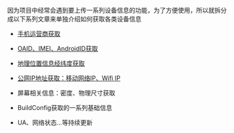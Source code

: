 因为项目中经常会遇到要上传一系列设备信息的功能，为了方便使用，所以就拆分成以下系列文章来单独介绍如何获取各类设备信息

* [手机运营商获取](https://blog.csdn.net/Myfittinglife/article/details/118685804)

* [OAID、IMEI、AndroidID获取](https://blog.csdn.net/Myfittinglife/article/details/121520111)

* [地理位置信息经纬度获取](https://blog.csdn.net/Myfittinglife/article/details/119010909)

* [公网IP地址获取：移动网络IP、Wifi IP](https://blog.csdn.net/Myfittinglife/article/details/121636941)

* 屏幕相关信息：密度、物理尺寸获取

* BuildConfig获取的一系列基础信息

* UA、网络状态…等持续更新
